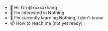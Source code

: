 - 👋 Hi, I’m @xxxxxxhang
- 👀 I’m interested in Nothing
- 🌱 I’m currently learning Nothing, I don't know
- 📫 How to reach me (not yet ready)

<!---
xxxxxxhang/xxxxxxhang is a ✨ special ✨ repository because its `README.md` (this file) appears on your GitHub profile.
You can click the Preview link to take a look at your changes.
--->
